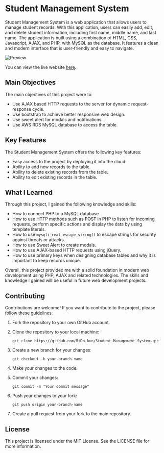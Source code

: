 # Student Management System

Student Management System is a web application that allows users to manage student records. With this application, users can easily add, edit, and delete student information, including first name, middle name, and last name. The application is built using a combination of HTML, CSS, Javascript, AJAX, and PHP, with MySQL as the database. It features a clean and modern interface that is user-friendly and easy to navigate.

![Preview](https://lh3.googleusercontent.com/FgidIHXuBT5U9BV1DVVjTuqwWvSbnd9HHW-6mBrXnPgdMBSjdQfYE6IkMfDCsnnLPacg0_AY3IEZ6s36sYAKIAyj9FZD-raK1UZexAUVCZBPBe5IjK74oeOeZk-5xVCdm1_JjTHj0tvEtFGzKkGI9SCdrMgIdGjqvCYmHMVV1XwiwkVyWBq1Wl7T-TMzAEnSuXyy0NBBYLUDfpe8InT0rUdl-YkgquLStHq8LpRzApHJHV4H4y2LVqX2pL3ICP4Gv3LSvwiQMll9P0E9AhPFmkGfcnD5nVmRn3aZoOrsIrgFnNHOT6Db5Drbhlz9c9317VllyxcMNcannIU9o0h0ou83QM5khUAPTVbTyWzcvoNezeQDMr24i5ez9xjZYRbBnCYZhMfCLQLQHp9doH1c0aCuaxiMEjfO0WIzl_koHPnH4AJTRWy-Piaprpm1A1nTZ7oLfbCAF7Uz4ioguX2UY1oX0HmlF9Lx4fEZB3xIwpXUPRNRbTxIaCfOKR4M42dg4riL5AxaUEGIsP4eY5iR1O0uy6xzBQX3oMOqBHtK88hZGXNXFvI6J03DzmPBB2t7n7pE9oJHklJYcx4M6ZlcsGjbOlOL2c9UWOL2XEGkabNwzvWjIfPqRY-GwUgpsWlcpGhobeQfNKsulumejTklTn-FGTwblvK4176J41xdexIwgN-klly3KleXi3p-J7ZIZIeHePphZAfo6F_UciShlCDQ83DWEapVh3ZPIAYNLsMM7JI7l5Yc-X25wge1cnNq6btLM7EUFDoyXgQrtQEqRGH0rlBiKHgfgv_COI7L3tcs0oohcpGo_z0I3wXocR4ChTfojxWu_GK3t2rndpWx9cc06bMGuMv4MYjYQqe9vKFUXLwjNQGT79zy-PJ8wqODh8k-WzIV0pzt1HhXTcBPqc8cUjZnJMuYU4g_Jjda5bsOvNOIna28Fu0PMgGfejwFJuUNvGNImWp0DhNgaGIbOA=w1363-h636-s-no?authuser=0)

You can view the live website [here](https://student-management-system.mido-kun.repl.co/).

## Main Objectives

The main objectives of this project were to:

- Use AJAX based HTTP requests to the server for dynamic request-response cycle.
- Use bootstrap to achieve better responsive web design.
- Use sweet alert for modals and notifications.
- Use AWS RDS MySQL database to access the table.

## Key Features

The Student Management System offers the following key features:

- Easy access to the project by deploying it into the cloud.
- Ability to add new records to the table.
- Ability to delete existing records from the table.
- Ability to edit existing records in the table.

## What I Learned

Through this project, I gained the following knowledge and skills:

- How to connect PHP to a MySQL database.
- How to use HTTP methods such as POST in PHP to listen for incoming requests, perform specific actions and display the data by using template literals.
- How to use `mysqli_real_escape_string()` to escape strings for security against threats or attacks.
- How to use Sweet Alert to create modals.
- How to use AJAX-based HTTP requests using jQuery.
- How to use primary keys when designing database tables and why it is important to keep records unique.

Overall, this project provided me with a solid foundation in modern web development using PHP, AJAX and related technologies. The skills and knowledge I gained will be useful in future web development projects.

## Contributing

Contributions are welcome! If you want to contribute to the project, please follow these guidelines:

1. Fork the repository to your own GitHub account.

2. Clone the repository to your local machine:

   `git clone https://github.com/MiDo-kun/Student-Management-System.git`

3. Create a new branch for your changes:

   `git checkout -b your-branch-name`

4. Make your changes to the code.

5. Commit your changes:

   `git commit -m "Your commit message"`

6. Push your changes to your fork:

   `git push origin your-branch-name`

7. Create a pull request from your fork to the main repository.

## License

This project is licensed under the MIT License. See the LICENSE file for more information.
